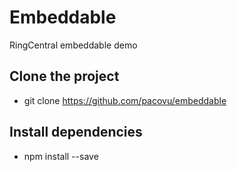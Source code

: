 # Embeddable
RingCentral embeddable demo

## Clone the project
* git clone https://github.com/pacovu/embeddable

## Install dependencies
* npm install --save
